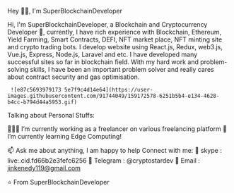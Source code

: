 Hey 👋🏽, I'm SuperBlockchainDeveloper

Hi, I'm SuperBlockchainDeveloper, a Blockchain and Cryptocurrency Developer 🚀, currently, I have rich experience with Blockchain, Ethereum, Yield Farming, Smart Contracts, DEFI, NFT market place, NFT minting site and crypto trading bots. I develop website using React.js, Redux, web3.js, Vue.js, Express, Node.js, Laravel and etc. I have developed many successful sites so far in blockchain field. With my hard work and problem-solving skills, I have been an important problem solver and really cares about contract security and gas optimisation.


     ![e87c5693979173 5e7f9c4d14e64](https://user-images.githubusercontent.com/91744049/159172578-6251b5b4-e134-4628-b4cc-b794d44a5953.gif)


Talking about Personal Stuffs:

👨🏽‍💻 I’m currently working as a freelancer on various freelancing platform
🌱 I’m currently learning Edge Computing!

📫 Ask me about anything, I am happy to help
Connect with me:
💬 skype : live:.cid.fd66b2e3fefc6256
💬 Telegram : @cryptostardev
📝 Email : jinkenedy119@gmail.com

     



⭐️ From SuperBlockchainDeveloper
